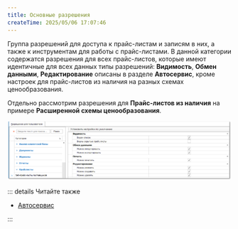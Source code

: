 ```yaml
---
title: Основные разрешения
createTime: 2025/05/06 17:07:46
---
```

Группа разрешений для доступа к прайс-листам и записям в них, а также к инструментам для работы с прайс-листами. В данной категории содержатся разрешения для всех прайс-листов, которые имеют идентичные для всех данных типы разрешений: **Видимость**, **Обмен данными**, **Редактирование** описаны в разделе **Автосервис**, кроме настроек для прайс-листов из наличия на разных схемах ценообразования.

Отдельно рассмотрим разрешения для **Прайс-листов из наличия** на примере **Расширенной схемы ценообразования**.

![](../../../../../assets/specification/image270.png)

::: details Читайте также

- [Автосервис](../avtoservis/README.md)

:::